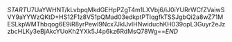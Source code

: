 $START$U7UaYWHNT/kLvbpqMkdGEHpPZgT4m1LXVbj6/iJ0iYURrWCfZVaiwSVY9aYYWzQKtD+HS12F1z8V51pQMad03edkptPTIqgfkTSSJgbQi2a8wZ71MESLkpWMThbqog6E9iR8yrPewI9Ncx7JklJvIHNwiduchKH039opL3Guyr2eJzzbcHLKy3eBjAkcYUoKh2YXk5J4p6kz6RdMsQ78Wg==$END$